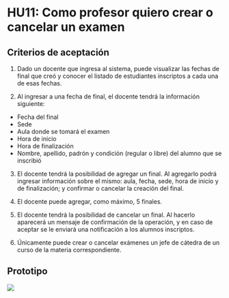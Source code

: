 # HU11: Como profesor quiero crear o cancelar un examen

## Criterios de aceptación
1. Dado un docente que ingresa al sistema, puede visualizar las fechas de final que creó y conocer el listado de estudiantes inscriptos a cada una de esas fechas.

2. Al ingresar a una fecha de final, el docente tendrá la información siguiente:
+ Fecha del final
+ Sede
+ Aula donde se tomará el examen
+ Hora de inicio
+ Hora de finalización
+ Nombre, apellido, padrón y condición (regular o libre) del alumno que se inscribió

3. El docente tendrá la posibilidad de agregar un final. Al agregarlo podrá ingresar información sobre el mismo: aula, fecha, sede, hora de inicio y de finalización; y confirmar o cancelar la creación del final.

4. El docente puede agregar, como máximo, 5 finales.

5. El docente tendrá la posibilidad de cancelar un final. Al hacerlo aparecerá un mensaje de confirmación de la operación, y en caso de aceptar se le enviará una notificación a los alumnos inscriptos.

6. Únicamente puede crear o cancelar exámenes un jefe de cátedra de un curso de la materia correspondiente.

## Prototipo
![](./prototipos/crear_eliminar_final.png)
